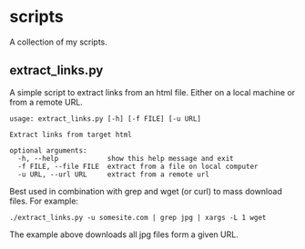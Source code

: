 # scripts
A collection of my scripts.

## extract_links.py
A simple script to extract links from an html file. Either on a local machine or from a remote URL.

    usage: extract_links.py [-h] [-f FILE] [-u URL]

    Extract links from target html

    optional arguments:
      -h, --help            show this help message and exit
      -f FILE, --file FILE  extract from a file on local computer
      -u URL, --url URL     extract from a remote url

Best used in combination with grep and wget (or curl) to mass download files. For example:

    ./extract_links.py -u somesite.com | grep jpg | xargs -L 1 wget

The example above downloads all jpg files form a given URL.

